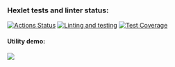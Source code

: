 ### Hexlet tests and linter status:
[![Actions Status](https://github.com/Aston585/python-project-50/workflows/hexlet-check/badge.svg)](https://github.com/Aston585/python-project-50/actions)
[![Linting and testing](https://github.com/Aston585/python-project-50/actions/workflows/gendiff.yml/badge.svg)](https://github.com/Aston585/python-project-50/actions/workflows/gendiff.yml)
[![Test Coverage](https://api.codeclimate.com/v1/badges/bcb0d83bd6f06428dc5d/test_coverage)](https://codeclimate.com/github/Aston585/python-project-50/test_coverage)
#### Utility demo:
<a href="https://asciinema.org/a/VrC6kEXk08SlJ2UjPE3uBooUG" target="_blank"><img src="https://asciinema.org/a/VrC6kEXk08SlJ2UjPE3uBooUG.svg" /></a>
